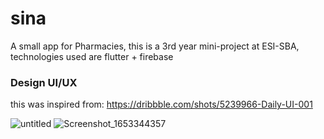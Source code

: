 # sina

A small app for Pharmacies, this is a 3rd year mini-project at ESI-SBA, technologies used are flutter + firebase

### Design UI/UX
this was inspired from: https://dribbble.com/shots/5239966-Daily-UI-001

![untitled](https://user-images.githubusercontent.com/57004566/170050983-92dab80e-e207-4b26-8603-ec7cb825b2b8.gif)
![Screenshot_1653344357](https://user-images.githubusercontent.com/57004566/170051172-55768792-a4ff-489d-9d1b-3f1805894a49.png)
